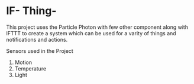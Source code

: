 # IF- Thing-
This project uses the Particle Photon with few other component along with IFTTT to create a system which can be used for a varity of things and notifications and actions.

Sensors used in the Project
1) Motion
2) Temperature
3) Light





